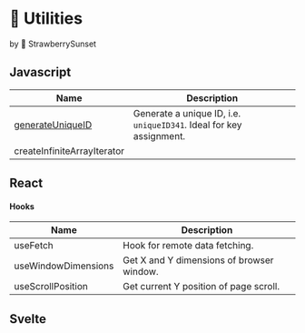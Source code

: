 # :bookmark: Utilities
by :strawberry: StrawberrySunset


## Javascript
| Name                  | Description |
| -----------           | ----------- |
| [generateUniqueID](https://github.com/strawberrysunset/utilities/blob/master/js/generateUniqueID.js) | Generate a unique ID, i.e. `uniqueID341`. Ideal for key assignment. |
| createInfiniteArrayIterator   |  |


## React
#### Hooks

| Name                  | Description |
| -----------           | ----------- |
| useFetch              | Hook for remote data fetching. |
| useWindowDimensions   | Get X and Y dimensions of browser window. |
| useScrollPosition     | Get current Y position of page scroll. |



## Svelte
